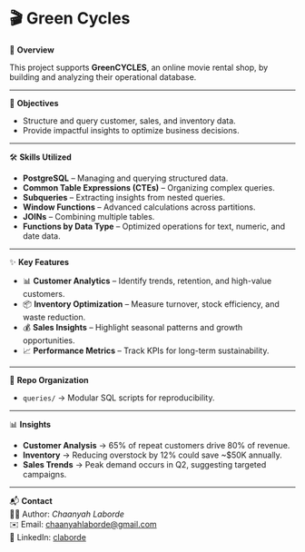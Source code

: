 # 🎬 Green Cycles  

📌 **Overview**  

This project supports **GreenCYCLES**, an online movie rental shop, by building and analyzing their operational database.   

---

🎯 **Objectives**  
- Structure and query customer, sales, and inventory data.  
- Provide impactful insights to optimize business decisions.  

---

🛠 **Skills Utilized**  
- **PostgreSQL** – Managing and querying structured data.  
- **Common Table Expressions (CTEs)** – Organizing complex queries.  
- **Subqueries** – Extracting insights from nested queries.  
- **Window Functions** – Advanced calculations across partitions.  
- **JOINs** – Combining multiple tables.  
- **Functions by Data Type** – Optimized operations for text, numeric, and date data.  

---

✨ **Key Features**  
- 📊 **Customer Analytics** – Identify trends, retention, and high-value customers.  
- 📦 **Inventory Optimization** – Measure turnover, stock efficiency, and waste reduction.  
- 💰 **Sales Insights** – Highlight seasonal patterns and growth opportunities.  
- 📈 **Performance Metrics** – Track KPIs for long-term sustainability.  

---

📂 **Repo Organization**  
- `queries/` → Modular SQL scripts for reproducibility.  

---

📊 **Insights**  
- **Customer Analysis** → 65% of repeat customers drive 80% of revenue.  
- **Inventory** → Reducing overstock by 12% could save ~$50K annually.  
- **Sales Trends** → Peak demand occurs in Q2, suggesting targeted campaigns.

---

📬 **Contact**  
👩‍💻 Author: *Chaanyah Laborde*  
✉️ Email: [chaanyahlaborde@gmail.com](mailto:chaanyahlaborde@gmail.com)  
🔗 LinkedIn: [claborde](https://www.linkedin.com/in/claborde/)  

